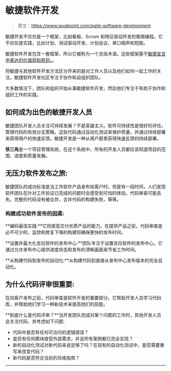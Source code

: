 # 敏捷软件开发

> 原文：<https://www.javatpoint.com/agile-software-development>

敏捷开发不仅仅是一个框架，比如看板、Scrum 和特征驱动开发的极限编程。它不仅仅是实践，比如计划、测试驱动开发、计划会议、单口相声和短跑。

敏捷软件开发包含一套框架，所以它被称为一个总括术语。这些框架基于[敏捷宣言中表达的价值观和原则。](agile-manifesto)。

将敏捷与其他软件开发方法区分开来的是对工作人员以及他们如何一起工作的关注。敏捷软件开发社区专注于协作和自组织团队。

大多数情况下，团队和组织开始从事敏捷软件开发，然后他们专注于有助于协作和组织工作的实践。

## 如何成为出色的敏捷开发人员

敏捷团队开发人员关注可持续发展？不是英雄主义。软件可持续性是很好的评估，管理代码的有效分支策略。这些代码通过自动化测试来保护质量，并通过持续部署来获得用户的快速反馈。敏捷开发是一种从用户那里获得快速反馈的持续部署。

**铁三角**是一个项目管理系统，在这个系统中，所有的开发人员都应该知道项目的范围、进度和质量发展。

## 无压力软件发布之旅:

敏捷团队的成功标准是当工作软件产品发布给客户时。但是有一段时间，人们发现软件团队在针对工件验证已完成的问题时会感受到可怕的体验。代码审查可能丢失。完整的代码没有被合并，合并代码的构建失败，等等。

### 构建成功软件发布的因素:

**编码最佳实践:**它将提高交付优质产品的能力。在提供产品之前，代码审查是必不可少的，监控和修复下降的构建将确保更快的发布时间。

**设置并最大化吉拉软件的发布中心:**团队专注于设置吉拉软件的发布中心。它通过允许发布中心提供进度状态和发布的清晰画面来节省工作时间。

**从构建代码到发布的自动化:**从构建代码到直接从发布中心发布版本的完全自动化。

## 为什么代码评审很重要:

在向客户发布之前，代码审查是软件开发的重要部分。它帮助开发人员学习代码库，并帮助他们学习一种新技术来提高他们的技能。

**到底什么是代码评审？**当开发团队完成对某个问题的工作时，其他开发人员会关注代码，并考虑如下问题:

*   代码中是否有任何可访问的逻辑错误？
*   是否有任何模块接受外部需求，并且所有案例都已完全实现？
*   新的自动化测试对新代码来说足够了吗？在现有的自动化测试中，是否需要重写来改变代码？
*   新代码是否符合当前的风格指南？

* * *